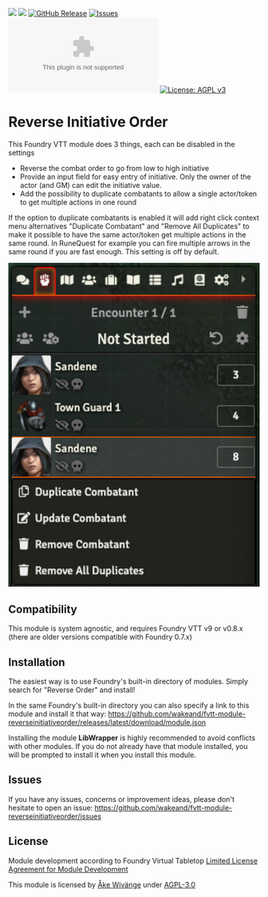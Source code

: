 ![](https://img.shields.io/endpoint?url=https://foundryshields.com/version?url=https://github.com/sun-dragon-cult/fvtt-module-reverseinitiativeorder/releases/latest/download/module.json)
![](https://img.shields.io/endpoint?url=https%3A%2F%2Ffoundryshields.com%2Fsystem%3FnameType%3Dshort%26url%3Dhttps%3A%2F%2Fraw.githubusercontent.com%2Fvigoren%2Ffoundryvtt-shields-io-badge%2Fmain%2Fexamples%2Fmodule-system-single-version.json)
[![GitHub Release](https://img.shields.io/github/release/sun-dragon-cult/fvtt-module-reverseinitiativeorder)]()
[![Issues](https://img.shields.io/github/issues-raw/wakeand/fvtt-module-reverseinitiativeorder?maxAge=25000)](https://github.com/sun-dragon-cult/fvtt-module-reverseinitiativeorder/issues)
![Latest Release Download Count](https://img.shields.io/github/downloads/sun-dragon-cult/fvtt-module-reverseinitiativeorder/latest/reverse-initiative-order.zip)
[![License: AGPL v3](https://img.shields.io/badge/License-AGPL%20v3-blue.svg)](https://github.com/sun-dragon-cult/fvtt-module-reverseinitiativeorder/blob/master/LICENSE)

# Reverse Initiative Order
This Foundry VTT module does 3 things, each can be disabled in the settings

* Reverse the combat order to go from low to high initiative
* Provide an input field for easy entry of initiative. Only the owner of the actor (and GM) can edit the initiative value.
* Add the possibility to duplicate combatants to allow a single actor/token to get multiple actions in one round


If the option to duplicate combatants is enabled it will add right click context menu alternatives "Duplicate Combatant" 
and "Remove All Duplicates" to make it possible to have the same actor/token get multiple actions in the same round. 
In RuneQuest for example you can fire multiple arrows in the same round if you are fast enough. This setting is off by default. 

![Screenshot](screenshots/combatTracker.jpg?raw=true)

## Compatibility
This module is system agnostic, and requires Foundry VTT v9 or v0.8.x (there are older versions compatible with Foundry 0.7.x)

## Installation
The easiest way is to use Foundry's built-in directory of modules. Simply search for "Reverse Order" and install!

In the same Foundry's built-in directory you can also specify a link to this module and install it that way: https://github.com/wakeand/fvtt-module-reverseinitiativeorder/releases/latest/download/module.json

Installing the module **LibWrapper** is highly recommended to avoid conflicts with other modules. If you do not already have
that module installed, you will be prompted to install it when you install this module.

## Issues
If you have any issues, concerns or improvement ideas, please don't hesitate to open an issue: https://github.com/wakeand/fvtt-module-reverseinitiativeorder/issues

## License

Module development according to Foundry Virtual Tabletop [Limited License Agreement for Module Development](https://foundryvtt.com/article/license)

This module is licensed by [Åke Wivänge](https://github.com/wake42) under [AGPL-3.0](https://opensource.org/licenses/AGPL-3.0)


